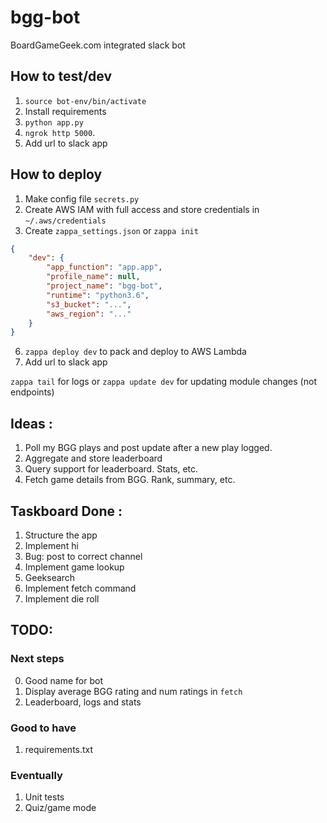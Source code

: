 # bgg-bot
BoardGameGeek.com integrated slack bot

## How to test/dev

1. `source bot-env/bin/activate`
2. Install requirements
3. `python app.py`
4. `ngrok http 5000`. 
5. Add url to slack app

## How to deploy

1. Make config file `secrets.py`
2. Create AWS IAM with full access and store credentials in `~/.aws/credentials` 
3. Create `zappa_settings.json` or `zappa init`

```json
{
    "dev": {
        "app_function": "app.app",
        "profile_name": null,
        "project_name": "bgg-bot",
        "runtime": "python3.6",
        "s3_bucket": "...",
        "aws_region": "..."
    }
}
```

6. `zappa deploy dev` to pack and deploy to AWS Lambda
7. Add url to slack app

`zappa tail` for logs or `zappa update dev` for updating module changes (not endpoints)

## Ideas : 
1. Poll my BGG plays and post update after a new play logged.
2. Aggregate and store leaderboard
3. Query support for leaderboard. Stats, etc.
4. Fetch game details from BGG. Rank, summary, etc.

## Taskboard Done : 

1. Structure the app
2. Implement hi
3. Bug: post to correct channel
4. Implement game lookup
5. Geeksearch
6. Implement fetch <game> command
7. Implement die roll

## TODO:

### Next steps
0. Good name for bot
1. Display average BGG rating and num ratings in `fetch`
2. Leaderboard, logs and stats

### Good to have
1. requirements.txt

### Eventually
1. Unit tests
2. Quiz/game mode

